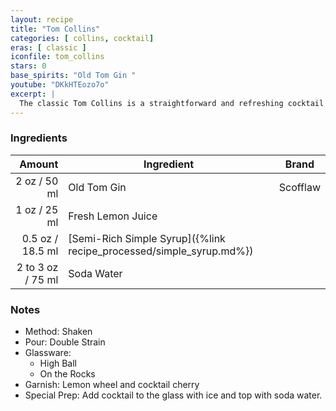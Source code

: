 ```yaml
---
layout: recipe
title: "Tom Collins"
categories: [ collins, cocktail]
eras: [ classic ]
iconfile: tom_collins
stars: 0
base_spirits: "Old Tom Gin "
youtube: "DKkHTEozo7o"
excerpt: |
  The classic Tom Collins is a straightforward and refreshing cocktail that combines gin with lemon juice, sugar and club soda.
---
```


### Ingredients

|    Amount | Ingredient                                                | Brand    |
| --------: | --------------------------------------------------------- | -------- |
|      2 oz / 50 ml | Old Tom Gin                                               | Scofflaw |
|      1 oz / 25 ml | Fresh Lemon Juice                                         |
|    0.5 oz / 18.5 ml | [Semi-Rich Simple Syrup]({%link recipe_processed/simple_syrup.md%}) |
| 2 to 3 oz / 75 ml | Soda Water                                                |

### Notes

- Method: Shaken
- Pour: Double Strain
- Glassware:
  - High Ball
  - On the Rocks
- Garnish: Lemon wheel and cocktail cherry
- Special Prep: Add cocktail to the glass with ice and top with soda water.
